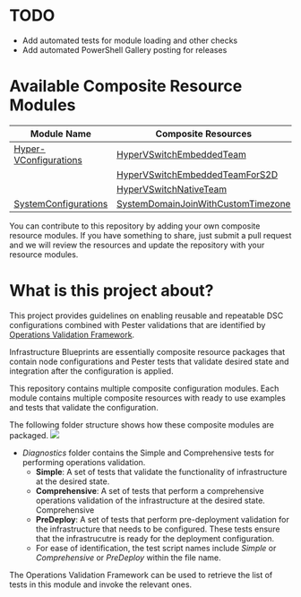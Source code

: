 # TODO #
- Add automated tests for module loading and other checks
- Add automated PowerShell Gallery posting for releases

# Available Composite Resource Modules #
| Module Name  | Composite Resources |
| -----------  | ------------------- |
| [Hyper-VConfigurations](https://www.powershellgallery.com/packages/Hyper-VConfigurations) | [HyperVSwitchEmbeddedTeam](https://github.com/rchaganti/InfraBlueprints/tree/Dev/Hyper-VConfigurations/DSCResources/HyperVSwitchEmbeddedTeam) |
|  | [HyperVSwitchEmbeddedTeamForS2D](https://github.com/rchaganti/InfraBlueprints/tree/Dev/Hyper-VConfigurations/DSCResources/HyperVSwitchEmbeddedTeamForS2D) |
|  | [HyperVSwitchNativeTeam](https://github.com/rchaganti/InfraBlueprints/tree/Dev/Hyper-VConfigurations/DSCResources/HyperVSwitchNativeTeam) |
| [SystemConfigurations](https://www.powershellgallery.com/packages/SystemConfigurations) | [SystemDomainJoinWithCustomTimezone](https://github.com/rchaganti/InfraBlueprints/tree/Dev/SystemConfigurations/DSCResources/SystemDomainJoinWithCustomTimezone) |

You can contribute to this repository by adding your own composite resource modules. If you have something to share, just submit a pull request and we will review the resources and update the repository with your resource modules.

# What is this project about? #

This project provides guidelines on enabling reusable and repeatable DSC configurations combined with Pester validations that are identified by [Operations Validation Framework](https://github.com/PowerShell/Operation-Validation-Framework).

Infrastructure Blueprints are essentially composite resource packages that contain node configurations and Pester tests that validate desired state and integration after the configuration is applied.

This repository contains multiple composite configuration modules. Each module contains multiple composite resources with ready to use examples and tests that validate the configuration.
 
The following folder structure shows how these composite modules are packaged.
![](http://i.imgur.com/4QZnVg5.png)

- *Diagnostics* folder contains the Simple and Comprehensive tests for performing operations validation.
	- **Simple**: A set of tests that validate the functionality of infrastructure at the desired state.
	- **Comprehensive**: A set of tests that perform a comprehensive operations validation of the infrastructure at the desired state. Comprehensive 
	- **PreDeploy**: A set of tests that perform pre-deployment validation for the infrastructure that needs to be configured. These tests ensure that the infrastrucutre is ready for the deployment configuration.
	- For ease of identification, the test script names include *Simple* or *Comprehensive* or *PreDeploy* within the file name.	

The Operations Validation Framework can be used to retrieve the list of tests in this module and invoke the relevant ones.

